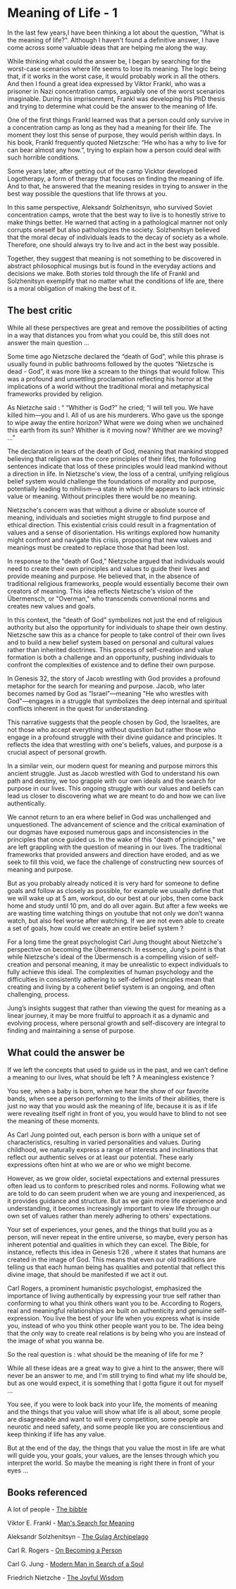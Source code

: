 # Meaning of Life - 1

In the last few years,I have been thinking a lot about the question, "What is the meaning of life?". Although I haven't found a definitive answer, I have come across some valuable ideas that are helping me along the way.


While thinking what could the answer be, I began by searching for the worst-case scenarios where life seems to lose its meaning. The logic being that, if it works in the worst case, it would probably work in all the others. And then I found a great idea expressed by Viktor Frankl, who was a prisoner in Nazi concentration camps, arguably one of the worst scenarios imaginable. During his imprisonment, Frankl was developing his PhD thesis and trying to determine what could be the answer to the meaning of life.

One of the first things Frankl learned was that a person could only survive in a concentration camp as long as they had a meaning for their life. The moment they lost this sense of purpose, they would perish within days. In his book, Frankl frequently quoted Nietzsche: “He who has a why to live for can bear almost any how.”, trying to explain how a person could deal with such horrible conditions. 

Some years later, after getting out of the camp Vicktor developed Logotherapy,  a form of therapy that focuses on finding the meaning of life. And to that, he answered that the meaning resides in trying to answer in the best way possible the questions that life throws at you. 

In this same perspective, Aleksandr Solzhenitsyn, who survived Soviet concentration camps, wrote that the best way to live is to honestly strive to make things better. He warned that acting in a pathological manner not only corrupts oneself but also pathologizes the society. Solzhenitsyn believed that the moral decay of individuals leads to the decay of society as a whole. Therefore, one should always try to live and act in the best way possible. 

Together, they suggest that meaning is not something to be discovered in abstract philosophical musings but is found in the everyday actions and decisions we make. Both stories told through the life of  Frankl and Solzhenitsyn exemplify that no matter what the conditions of life are, there is a moral obligation of making the best of it. 

## The best critic 


While all these perspectives are great and remove the possibilities of acting in a way that distances you from what you could be, this still does not answer the main question … 

Some time ago Nietzsche declared the “death of God”, while this phrase is usually found in public bathrooms followed by the quotes “Nietzsche is dead - God”, it was more like a scream to the things that would follow. This was a profound and unsettling proclamation reflecting his horror at the implications of a world without the traditional moral and metaphysical frameworks provided by religion.

As Nietzche said : “ “Whither is God?” he cried; “I will tell you. We have killed him—you and I. All of us are his murderers. Who gave us the sponge to wipe away the entire horizon? What were we doing when we unchained this earth from its sun? Whither is it moving now? Whither are we moving? …” 

The declaration in tears of the death of God, meaning that mankind stopped believing that religion was the core principles of their lifes, the following sentences indicate that loss of these principles would lead mankind without a direction in life. In Nietzsche's view, the loss of a central, unifying religious belief system would challenge the foundations of morality and purpose, potentially leading to nihilism—a state in which life appears to lack intrinsic value or meaning. Without principles there would be no meaning. 

Nietzsche's concern was that without a divine or absolute source of meaning, individuals and societies might struggle to find purpose and ethical direction. This existential crisis could result in a fragmentation of values and a sense of disorientation. His writings explored how humanity might confront and navigate this crisis, proposing that new values and meanings must be created to replace those that had been lost.

In response to the "death of God," Nietzsche argued that individuals would need to create their own principles and values to guide their lives and provide meaning and purpose. He believed that, in the absence of traditional religious frameworks, people would essentially become their own creators of meaning. This idea reflects Nietzsche's vision of the Übermensch, or "Overman," who transcends conventional norms and creates new values and goals.

In this context, the "death of God" symbolizes not just the end of religious authority but also the opportunity for individuals to shape their own destiny. Nietzsche saw this as a chance for people to take control of their own lives and to build a new belief system based on personal and cultural values rather than inherited doctrines. This process of self-creation and value formation is both a challenge and an opportunity, pushing individuals to confront the complexities of existence and to define their own purpose.

In Genesis 32, the story of Jacob wrestling with God provides a profound metaphor for the search for meaning and purpose. Jacob, who later becomes named by God as “Israel”—meaning "He who wrestles with God"—engages in a struggle that symbolizes the deep internal and spiritual conflicts inherent in the quest for understanding.

This narrative suggests that the people chosen by God, the Israelites, are not those who accept everything without question but rather those who engage in a profound struggle with their divine guidance and principles. It reflects the idea that wrestling with one's beliefs, values, and purpose is a crucial aspect of personal growth.

In a similar vein, our modern quest for meaning and purpose mirrors this ancient struggle. Just as Jacob wrestled with God to understand his own path and destiny, we too grapple with our own ideals and the search for purpose in our lives. This ongoing struggle with our values and beliefs can lead us closer to discovering what we are meant to do and how we can live authentically.

We cannot return to an era where belief in God was unchallenged and unquestioned. The advancement of science and the critical examination of our dogmas have exposed numerous gaps and inconsistencies in the principles that once guided us. In the wake of this "death of principles," we are left grappling with the question of meaning in our lives. The traditional frameworks that provided answers and direction have eroded, and as we seek to fill this void, we face the challenge of constructing new sources of meaning and purpose.

But as you probably already noticed it is very hard for someone to define goals and follow as closely as possible, for example we usually define that we will wake up at 5 am, workout, do our best at our jobs, then come back home and study until 10 pm, and do all over again. But after a few weeks we are wasting time watching things on youtube that not only we don’t wanna watch, but also feel worse after watching. If we are not even able to create a set of goals, how could we create an entire belief system ? 

For a long time the great psychologist Carl Jung thought about Nietzche's perspective on becoming the Übermensch. In essence, Jung's point is that while Nietzsche's ideal of the Übermensch is a compelling vision of self-creation and personal meaning, it may be unrealistic to expect individuals to fully achieve this ideal. The complexities of human psychology and the difficulties in consistently adhering to self-defined principles mean that creating and living by a coherent belief system is an ongoing, and often challenging, process.

Jung’s insights suggest that rather than viewing the quest for meaning as a linear journey, it may be more fruitful to approach it as a dynamic and evolving process, where personal growth and self-discovery are integral to finding and maintaining a sense of purpose.

## What could the answer be

If we left the concepts that used to guide us in the past, and we can’t define a meaning to our lives, what should be left ? A meaningless existence ?

You see, when a baby is born, when we hear the show of our favorite bands, when see a person performing to the limits of their abilities, there is just no way that you would ask the meaning of life, because it is as if life were revealing itself right in front of you, you would have to blind to not see the meaning of these moments. 

As Carl Jung pointed out, each person is born with a unique set of characteristics, resulting in varied personalities and values. During childhood, we naturally express a range of interests and inclinations that reflect our authentic selves or at least our potential. These early expressions often hint at who we are or who we might become. 

However, as we grow older, societal expectations and external pressures often lead us to conform to prescribed roles and norms. Following what we are told to do can seem prudent when we are young and inexperienced, as it provides guidance and structure. But as we gain more life experience and understanding, it becomes increasingly important to view life through our own set of values rather than merely adhering to others' expectations.

Your set of experiences, your genes, and the things that build you as a person, will never repeat in the entire universe, so maybe, every person has inherent potential and qualities in which they can excel. The Bible, for instance, reflects this idea in Genesis 1:26 , where it states that humans are created in the image of God. This means that even our old traditions are telling us that each human being has qualities and potential that reflect this divine image, that should be manifested if we act it out. 

Carl Rogers, a prominent humanistic psychologist, emphasized the importance of living authentically by expressing your true self rather than conforming to what you think others want you to be. According to Rogers, real and meaningful relationships are built on authenticity and genuine self-expression. You live the best of your life when you express what is inside you, instead of who you think other people want you to be. The idea being that the only way to create real relations is by being who you are instead of the image of what you wanna be.

So the real question is : what should be the meaning of life for me ?

While all these ideas are a great way to give a hint to the answer, there will never be an answer to me, and I'm still trying to find what my life should be, but as one would expect, it is something that I gotta figure it out for myself … 

You see, if you were to look back into your life, the moments of meaning and the things that you value will show what life is all about, some people are disagreeable and want to will every competition, some people are neurotic and need safety, and some people like you are conscientious and keep thinking if life has any value.

But at the end of the day, the things that you value the most in life are what will guide you, your goals, your values, are the lenses through which you interpret the world. So maybe the meaning is right there in front of your eyes … 


## Books referenced

A lot of people - [The bibble](https://www.amazon.com/Bible-Large-Hardcover-Letter-Comfort/dp/0718096797/ref=sr_1_1?crid=32OGQWYJ6B2JB&dib=eyJ2IjoiMSJ9.3iv2QvhoxxeowZfEmESmffaFKqEd8U9ePHGCrErW1wl_qIVc1PYGIEqKBP6CaB973-xo9dpHx4jOSVZq9OtbaH7ARTfJAVj0SQXfjO9xrWJUzSMTI9jyKyrXOHv5iVHRNoesAMifhPdvzsFYTnHM9UbBkl7JVVKzJiwhgEyLkPBkL4zEX_0ytJGcGjVkZGDGVW_7mB1wxDDQiSLKYRw6HSiA5ezewEDG7QHfyTlooIU.VWwBRi8ixwMxo82XggEHoOnhZiChnSFtLnProz9vVb4&dib_tag=se&keywords=the+bible&qid=1722795003&sprefix=the+bibl%2Caps%2C228&sr=8-1)

Viktor E. Frankl - [Man's Search for Meaning](https://www.amazon.com/Mans-Search-Meaning-Viktor-Frankl/dp/0807014273/ref=sr_1_1?crid=1OQ3207M6T9XK&dib=eyJ2IjoiMSJ9.phUc2adLzv8edJKcJfYGiYmYQA_wfSFAPr6oNqdjFnbKjiy95ci0EjAEVKg9W5EEPkTHbzwKgLztT5alHAh_FN3vnRn8FNKfsKzO7r3r-tJEb4hXwpEZqxOqvuoZfjeJSQgdtwvD6L8J9qhsAsQygySEAEszTc0Ww_rjYVcnaqCS0rf_uUGpp1KOdyZvv5hp.dA2QKgM43L83G33VbnMMv23rCaAue9Qe3w2ozc-v0Pg&dib_tag=se&keywords=victor+franklin+man+search+for+meaning&qid=1722795094&sprefix=victor+frank%2Caps%2C225&sr=8-1)

Aleksandr Solzhenitsyn - [The Gulag Archipelago](https://www.amazon.com/Gulag-Archipelago-Experiment-Literary-Investigation-ebook/dp/B08CXVFWZZ/ref=tmm_kin_swatch_0?_encoding=UTF8&dib_tag=se&dib=eyJ2IjoiMSJ9.cJmcM2QTAOZ4y2Af94IsvG1g21JdPimPloFlUOLOmk04KTR1gCLPW9bO_6YkmWizI9d6UcRxBM_3vVwrN73AAOxFagXqOa8RpA-qbnbbZddk2waYO-H11w5cwt8BSv_JMmOPpx568PFAY15TQ0RYbrg7Gc4FLtlEmrmxBsP_EtVTlflRd4Q32ZsNOo35yspERvUZUV4N37LwXCDwQzXs5c8HXspKbom1gO5VaMdhESA.Q8TCqqs63Ny3wb0A75P5WsgZRDvHnbngheJmV8ecqjs&qid=1722794932&sr=8-1)


Carl R. Rogers - [On Becoming a Person](https://www.amazon.com.br/Becoming-Person-Carl-Rogers/dp/1845290577/ref=sr_1_1?__mk_pt_BR=%C3%85M%C3%85%C5%BD%C3%95%C3%91&crid=17P9GLK0EAEWO&dib=eyJ2IjoiMSJ9.GhfcZBdETNTMW-41pvZtsTf-Xgv9cx-wk4Gg2Tx_2wR5D8fun30cICHtq6EgFa21VJf15WCfTZluuVy_ioi_vy2GJOETo7c_iyBtaoalzm-pDaWhmhsnu9iDxnNYEuAzFkHX28FJ7gNLRYjeenQutlXLXFpJGF1fMZo0yJDAaMArX3bAsT5_ftps_gFuoBwmNUuNsVnGZl_MGJZoS_c9Bh8fnNmMSMFnPXg4JbOjLYj2NcTb10WKIS2sDGI7bbJXv7hhf32NApUF9s5LE0ewQrkB_syy9zJ6tdKMAFuuDiw.RVJGfJurbxjtubY4EF45txAkUYNnlmmygLRkPaQKfaM&dib_tag=se&keywords=Becoming+a+person+Rogers&qid=1722794838&sprefix=becoming+a+person+roger%2Caps%2C239&sr=8-1&ufe=app_do%3Aamzn1.fos.a492fd4a-f54d-4e8d-8c31-35e0a04ce61e)


Carl G. Jung - [Modern Man in Search of a Soul](https://www.amazon.com.br/Modern-Man-Search-Soul-English-ebook/dp/B0CTHQBQ9G/ref=tmm_kin_swatch_0?_encoding=UTF8&dib_tag=se&dib=eyJ2IjoiMSJ9.PaA2ESjUFEX0kLaOdxEHsGMhwNOWsyKSDhys6l6fbmhL8rYSmPypG1Si7H5JlLpdNHJwMHSQq1udr3x252FBuf4CdXmGICH_JQTme7-4dxEfVf1qEitG8-F4Iw1c0ttROLH3Pi28AnJcdxq_5vQliCBCA8kSoy9Ooii3fSLeAKv45bDsC1_Fjdd0MGoW2fAD.j0gk2aPCafpTofG4l2LP5t4sBwYSdvdw5oAqTQak4l4&qid=1722794797&sr=8-1)


Friedrich Nietzche - [The Joyful Wisdom](https://www.amazon.com.br/Joyful-Wisdom-English-Friedrich-Nietzsche-ebook/dp/B01L2KTY76/ref=sr_1_2?__mk_pt_BR=%C3%85M%C3%85%C5%BD%C3%95%C3%91&crid=GWFZC32Z9BZ4&dib=eyJ2IjoiMSJ9.pFKmBWNc9iAnsffA_jpwSXEGnGnd7Z0RuZPEPlnkeqk5hbG3U5p_IVl_J3aKERrZQpukwd3V_w6gZvpiGMBS7FYKIfY63sAT2JzGw_D_lTwJV937d5A26qf_skHQuX81IHjx_m8nsDWe8Gtxkt54uSrJL4t1nsjytrTr7CHvogNmH7hHXY2d0q2I3E8-s4P9lwbdc3UEowuqBRoNTMxttRZfMGTALTIVAi5HVkRT-hAcL2nkudp_W1K2ssqB0th0WfRWN5F9esY88Sg95nYzQxRtQfRJMrBpguZcS6p0_aM.OE7D4t_a7hUly82OdL-elDKinc4DQe0UcQtzTcnw6jk&dib_tag=se&keywords=joyful+wisdom&qid=1722794747&sprefix=joyful+wisdom%2Caps%2C249&sr=8-2)

